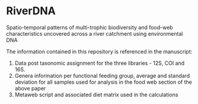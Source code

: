 # RiverDNA

Spatio-temporal patterns of multi-trophic biodiversity and food-web characteristics uncovered across a river catchment using environmental DNA  


The information contained in this repository is referenced in the manuscript:
1. Data post taxonomic assignment for the three libraries - 12S, COI and 16S.
2. Genera information per functional feeding group, average and standard deviation for all samples used for analysis in the food web section of the above paper
3. Metaweb script and associated diet matrix used in the calculations
